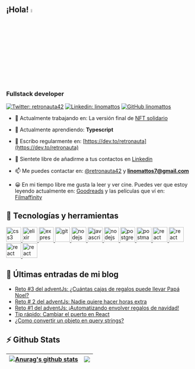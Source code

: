## ¡Hola! <img src="https://media.giphy.com/media/hvRJCLFzcasrR4ia7z/giphy.gif" width="5%"></a>

### Fullstack developer

<!-- <h1 align="center">Hola <img src="https://media.giphy.com/media/hvRJCLFzcasrR4ia7z/giphy.gif" width="5%">, Soy Lino</h1> -->
<!-- <h3 align="center">Fullstack developer</h3> -->

[![Twitter: retronauta42](https://img.shields.io/twitter/follow/retronauta42?style=social)](https://twitter.com/retronauta42)
[![Linkedin: linomattos](https://img.shields.io/badge/-linomattos-blue?style=flat-square&logo=Linkedin&logoColor=white&link=https://www.linkedin.com/in/linomattos/)](https://www.linkedin.com/in/linomattos/)
[![GitHub linomattos](https://img.shields.io/github/followers/linomattos?label=follow&style=social)](https://github.com/linomattos)

- 🔭 Actualmente trabajando en: La versión final de [NFT solidario](https://github.com/linomattos/nft-solidario)

- 🌱 Actualmente aprendiendo: **Typescript**

- 📝 Escribo regularmente en: [https://dev.to/retronauta](https://dev.to/retronauta)

- 🤝 Sientete libre de añadirme a tus contactos en [Linkedin](https://www.linkedin.com/in/linomattos/)

- 📫 Me puedes contactar en: [@retronauta42](https://twitter.com/retronauta42) y **linomattos7@gmail.com**

- 😀 En mi tiempo libre me gusta la leer y ver cine. Puedes ver que estoy leyendo actualmente en: [Goodreads](https://www.goodreads.com/user/show/42606106-lino) y las películas que ví en: [Filmaffinity](https://www.filmaffinity.com/es/userratings.php?user_id=6349893)

## 🔨 Tecnologías y herramientas

<p align="left">
<a href="https://www.w3.org/html/" target="_blank" rel="noreferrer"> <img src="https://user-images.githubusercontent.com/51467595/205905599-3f5ac496-a516-4c55-8871-d39aa8ec9990.svg" alt="css3" width="40" height="40"/> </a>
<a href="https://www.w3schools.com/css/" target="_blank" rel="noreferrer"> <img src="https://user-images.githubusercontent.com/51467595/205904094-c4970a07-a0f2-4bad-9def-8f6d73105525.svg" alt="elixir" width="40" height="40"/> </a>
<a href="https://developer.mozilla.org/en-US/docs/Web/JavaScript" target="_blank" rel="noreferrer"> <img src="https://user-images.githubusercontent.com/51467595/205904104-088a32f1-175a-4534-b69f-5a2a6dbe01a2.svg" alt="express" width="40" height="40"/> </a>
 <a href="https://git-scm.com/" target="_blank" rel="noreferrer"> <img src="https://user-images.githubusercontent.com/51467595/205904073-1205a42f-412c-40fd-bad7-1e1680b95ec0.svg" alt="git" width="40" height="40"/> </a>
 <a href="https://nodejs.org" target="_blank" rel="noreferrer"> <img src="https://user-images.githubusercontent.com/51467595/205904103-fa784601-c222-4210-9ab8-acac5f44bb2f.svg" alt="nodejs" width="40" height="40"/> </a> <a href="https://expressjs.com" target="_blank" rel="noreferrer"> <img src="https://user-images.githubusercontent.com/51467595/205904109-5b890504-b3fe-456b-b5a8-6aa787f91504.svg" alt="javascript" width="40" height="40"/> </a>
 <a href="https://reactjs.org" target="_blank" rel="noreferrer"> <img src="https://user-images.githubusercontent.com/51467595/205904096-cda6fc2b-09b1-4e6f-9cf5-e406dc328073.svg" alt="nodejs" width="40" height="40"/> </a> <a href="https://chakra-ui.com/" target="_blank" rel="noreferrer"> <img src="https://user-images.githubusercontent.com/51467595/205904112-9e692133-7ded-41f9-898a-ecb60721c480.svg" alt="postgresql" width="40" height="40"/> </a>
 <a href="https://www.postgresql.org" target="_blank" rel="noreferrer"> <img src="https://user-images.githubusercontent.com/51467595/205904100-3fe6f9a4-8d37-4f5c-9754-cf5e9cc404c5.svg" alt="postman" width="40" height="40"/> </a> <a href="https://www.mongodb.com/" target="_blank" rel="noreferrer"> <img src="https://user-images.githubusercontent.com/51467595/205904099-a3a81f69-af6d-4bb0-8441-58e5483818ae.svg" alt="react" width="40" height="40"/> </a> <a href="https://postman.com" target="_blank" rel="noreferrer"> <img src="https://user-images.githubusercontent.com/51467595/205904106-41372da9-1563-4e2f-a68d-bd96bc2b6112.svg" alt="react" width="40" height="40"/> </a> <a href="https://ubuntu.com/" target="_blank" rel="noreferrer"> <img src="https://user-images.githubusercontent.com/51467595/205904107-29f1516a-bb22-40b1-8608-6b90cca7d53c.svg" alt="react" width="40" height="40"/> </a>
 <a href="https://www.vim.org/" target="_blank" rel="noreferrer"> <img src="https://user-images.githubusercontent.com/51467595/205904113-844c2b86-3fe3-444b-a803-5ea656672464.svg" alt="react" width="40" height="40"/> </a></p>

## 📖 Últimas entradas de mi blog

<!-- BLOG-POST-LIST:START -->
- [Reto #3 del adventJs: ¿Cuántas cajas de regalos puede llevar Papá Noel?](https://dev.to/retronauta/reto-3-del-adventjs-cuantas-cajas-de-regalos-puede-llevar-papa-noel-49a2)
- [Reto # 2 del adventJs: Nadie quiere hacer horas extra](https://dev.to/retronauta/reto-2-nadie-quiere-hacer-horas-extra-5871)
- [Reto #1 del adventJs: ¡Automatizando envolver regalos de navidad!](https://dev.to/retronauta/reto-1-del-adventjs-automatizando-envolver-regalos-de-navidad-1323)
- [Tip rápido: Cambiar el puerto en React](https://dev.to/retronauta/tip-rapido-cambiar-el-puerto-en-react-2jhl)
- [¿Como convertir un objeto en query strings?](https://dev.to/retronauta/como-convertir-un-objeto-en-query-strings-44dg)
<!-- BLOG-POST-LIST:END -->

## ⚡ Github Stats

| <a href="https://github.com/linomattos/"><img align="center" src="https://github-readme-stats.vercel.app/api?username=linomattos&show_icons=true&include_all_commits=true&theme=buefy&hide_border=true" alt="Anurag's github stats" /></a> | <a href="https://github.com/linomattos/"><img align="center" src="https://github-readme-stats.vercel.app/api/top-langs/?username=linomattos&layout=compact&theme=buefy&hide_border=true" /></a> |
| ------------------------------------------------------------------------------------------------------------------------------------------------------------------------------------------------------------------------------------------ | ----------------------------------------------------------------------------------------------------------------------------------------------------------------------------------------------- |
